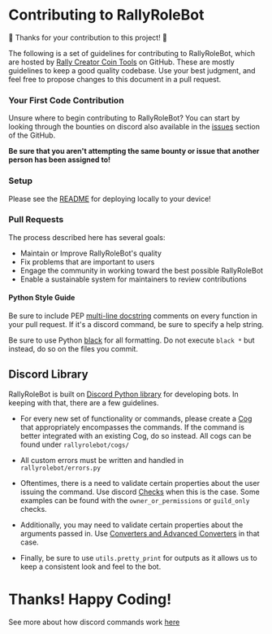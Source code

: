 # Contributing to RallyRoleBot
🎉 Thanks for your contribution to this project! 🎉

The following is a set of guidelines for contributing to RallyRoleBot, which are hosted by [Rally Creator Coin Tools](https://github.com/CreatorCoinTools) on GitHub. These are mostly guidelines to keep a good quality codebase. Use your best judgment, and feel free to propose changes to this document in a pull request.

### Your First Code Contribution

Unsure where to begin contributing to RallyRoleBot? You can start by looking through the bounties on discord also available in the [issues](https://github.com/CreatorCoinTools/RallyRoleBot/issues) section of the GitHub.

**Be sure that you aren't attempting the same bounty or issue that another person has been assigned to!**

### Setup

Please see the [README](https://github.com/CreatorCoinTools/RallyRoleBot/blob/master/README.md) for deploying locally to your device!

### Pull Requests 
The process described here has several goals:

-   Maintain or Improve RallyRoleBot's quality
-   Fix problems that are important to users
-   Engage the community in working toward the best possible RallyRoleBot
-   Enable a sustainable system for maintainers to review contributions

#### Python Style Guide

Be sure to include PEP [multi-line docstring](https://www.python.org/dev/peps/pep-0257/#multi-line-docstrings) comments on every function in your pull request. If it's a discord command, be sure to specify a help string.

Be sure to use Python [black](https://pypi.org/project/black/) for all formatting. Do not execute `black *` but instead, do so on the files you commit.

##  Discord Library
RallyRoleBot is built on [Discord Python library](https://discordpy.readthedocs.io/) for developing bots. In keeping with that, there are a few guidelines.

-  For every new set of functionality or commands, please create a [Cog](https://discordpy.readthedocs.io/en/latest/ext/commands/cogs.html) that appropriately encompasses the commands. If the command is better integrated with an existing Cog, do so instead. All cogs can be found under `rallyrolebot/cogs/`
 
-  All custom errors must be written and handled in `rallyrolebot/errors.py` 



-  Oftentimes, there is a need to validate certain properties about the user issuing the command. Use discord [Checks](https://discordpy.readthedocs.io/en/latest/ext/commands/commands.html#checks) when this is the case. Some examples can be found with the `owner_or_permissions` or `guild_only` checks.

-  Additionally, you may need to validate certain properties about the arguments passed in. Use [Converters and Advanced Converters](https://discordpy.readthedocs.io/en/latest/ext/commands/commands.html#converters) in that case. 

-  Finally, be sure to use `utils.pretty_print` for outputs as it allows us to keep a consistent look and feel to the bot.

# Thanks! Happy Coding!
See more about how discord commands work [here](https://discordpy.readthedocs.io/en/latest/ext/commands/commands.html)
